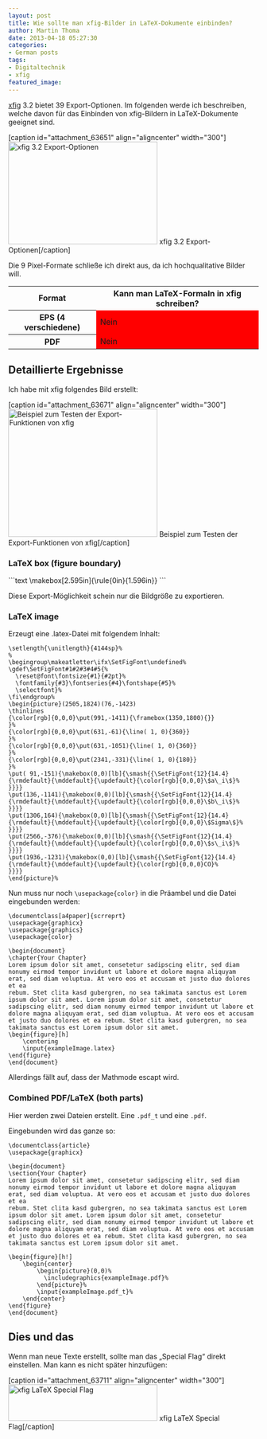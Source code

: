 ```yaml
---
layout: post
title: Wie sollte man xfig-Bilder in LaTeX-Dokumente einbinden?
author: Martin Thoma
date: 2013-04-18 05:27:30
categories: 
- German posts
tags: 
- Digitaltechnik
- xfig
featured_image: 
---
```

<a href="http://de.wikipedia.org/wiki/Xfig">xfig</a> 3.2 bietet 39 Export-Optionen. Im folgenden werde ich beschreiben, welche davon für das Einbinden von xfig-Bildern in LaTeX-Dokumente geeignet sind.

[caption id="attachment_63651" align="aligncenter" width="300"]<a href="http://martin-thoma.com/wp-content/uploads/2013/04/xfig-3.2.png"><img src="http://martin-thoma.com/wp-content/uploads/2013/04/xfig-3.2-300x206.png" alt="xfig 3.2 Export-Optionen" width="300" height="206" class="size-medium wp-image-63651" /></a> xfig 3.2 Export-Optionen[/caption]

Die 9 Pixel-Formate schließe ich direkt aus, da ich hochqualitative Bilder will.

<table>
<tr>
  <th>Format</th>
  <th>Kann man LaTeX-Formaln in xfig schreiben?</th>
</tr>
<tr>
  <th>EPS (4 verschiedene)</th>
  <td style="background-color:red;">Nein</td>
</tr>
<tr>
  <th>PDF</th>
  <td style="background-color:red;">Nein</td>
</tr>
</table>


<h2>Detaillierte Ergebnisse</h2>
Ich habe mit xfig folgendes Bild erstellt:

[caption id="attachment_63671" align="aligncenter" width="300"]<a href="http://martin-thoma.com/wp-content/uploads/2013/04/example-image.png"><img src="http://martin-thoma.com/wp-content/uploads/2013/04/example-image-300x257.png" alt="Beispiel zum Testen der Export-Funktionen von xfig" width="300" height="257" class="size-medium wp-image-63671" /></a> Beispiel zum Testen der Export-Funktionen von xfig[/caption]

<h3>LaTeX box (figure boundary)</h3>
```text
\makebox[2.595in]{\rule{0in}{1.596in}}
```

Diese Export-Möglichkeit schein nur die Bildgröße zu exportieren.

<h3>LaTeX image</h3>
Erzeugt eine .latex-Datei mit folgendem Inhalt:

```text
\setlength{\unitlength}{4144sp}%
%
\begingroup\makeatletter\ifx\SetFigFont\undefined%
\gdef\SetFigFont#1#2#3#4#5{%
  \reset@font\fontsize{#1}{#2pt}%
  \fontfamily{#3}\fontseries{#4}\fontshape{#5}%
  \selectfont}%
\fi\endgroup%
\begin{picture}(2505,1824)(76,-1423)
\thinlines
{\color[rgb]{0,0,0}\put(991,-1411){\framebox(1350,1800){}}
}%
{\color[rgb]{0,0,0}\put(631,-61){\line( 1, 0){360}}
}%
{\color[rgb]{0,0,0}\put(631,-1051){\line( 1, 0){360}}
}%
{\color[rgb]{0,0,0}\put(2341,-331){\line( 1, 0){180}}
}%
\put( 91,-151){\makebox(0,0)[lb]{\smash{{\SetFigFont{12}{14.4}{\rmdefault}{\mddefault}{\updefault}{\color[rgb]{0,0,0}\$a\_i\$}%
}}}}
\put(136,-1141){\makebox(0,0)[lb]{\smash{{\SetFigFont{12}{14.4}{\rmdefault}{\mddefault}{\updefault}{\color[rgb]{0,0,0}\$b\_i\$}%
}}}}
\put(1306,164){\makebox(0,0)[lb]{\smash{{\SetFigFont{12}{14.4}{\rmdefault}{\mddefault}{\updefault}{\color[rgb]{0,0,0}\$Sigma\$}%
}}}}
\put(2566,-376){\makebox(0,0)[lb]{\smash{{\SetFigFont{12}{14.4}{\rmdefault}{\mddefault}{\updefault}{\color[rgb]{0,0,0}\$s\_i\$}%
}}}}
\put(1936,-1231){\makebox(0,0)[lb]{\smash{{\SetFigFont{12}{14.4}{\rmdefault}{\mddefault}{\updefault}{\color[rgb]{0,0,0}CO}%
}}}}
\end{picture}%
```

Nun muss nur noch `\usepackage{color}` in die Präambel und die Datei eingebunden werden:

```text
\documentclass[a4paper]{scrreprt}
\usepackage{graphicx}
\usepackage{graphics}
\usepackage{color}

\begin{document}
\chapter{Your Chapter}
Lorem ipsum dolor sit amet, consetetur sadipscing elitr, sed diam 
nonumy eirmod tempor invidunt ut labore et dolore magna aliquyam 
erat, sed diam voluptua. At vero eos et accusam et justo duo dolores 
et ea 
rebum. Stet clita kasd gubergren, no sea takimata sanctus est Lorem 
ipsum dolor sit amet. Lorem ipsum dolor sit amet, consetetur 
sadipscing elitr, sed diam nonumy eirmod tempor invidunt ut labore et
dolore magna aliquyam erat, sed diam voluptua. At vero eos et accusam
et justo duo dolores et ea rebum. Stet clita kasd gubergren, no sea 
takimata sanctus est Lorem ipsum dolor sit amet.
\begin{figure}[h]
    \centering
    \input{exampleImage.latex} 
\end{figure}
\end{document}
```

Allerdings fällt auf, dass der Mathmode escapt wird.

<h3>Combined PDF/LaTeX (both parts)</h3>
Hier werden zwei Dateien erstellt. Eine <code>.pdf_t</code> und eine <code>.pdf</code>.

Eingebunden wird das ganze so:
```text
\documentclass{article}
\usepackage{graphicx}

\begin{document}
\section{Your Chapter}
Lorem ipsum dolor sit amet, consetetur sadipscing elitr, sed diam 
nonumy eirmod tempor invidunt ut labore et dolore magna aliquyam 
erat, sed diam voluptua. At vero eos et accusam et justo duo dolores 
et ea 
rebum. Stet clita kasd gubergren, no sea takimata sanctus est Lorem 
ipsum dolor sit amet. Lorem ipsum dolor sit amet, consetetur 
sadipscing elitr, sed diam nonumy eirmod tempor invidunt ut labore et
dolore magna aliquyam erat, sed diam voluptua. At vero eos et accusam
et justo duo dolores et ea rebum. Stet clita kasd gubergren, no sea 
takimata sanctus est Lorem ipsum dolor sit amet.

\begin{figure}[h!]
    \begin{center}
        \begin{picture}(0,0)%
          \includegraphics{exampleImage.pdf}%
        \end{picture}%
        \input{exampleImage.pdf_t}%
    \end{center}
\end{figure}
\end{document}
```

<h2>Dies und das</h2>
Wenn man neue Texte erstellt, sollte man das „Special Flag“ direkt einstellen. Man kann es nicht später hinzufügen:

[caption id="attachment_63711" align="aligncenter" width="300"]<a href="http://martin-thoma.com/wp-content/uploads/2013/04/xfig-text-latex.png"><img src="http://martin-thoma.com/wp-content/uploads/2013/04/xfig-text-latex-300x73.png" alt="xfig LaTeX Special Flag" width="300" height="73" class="size-medium wp-image-63711" /></a> xfig LaTeX Special Flag[/caption]
